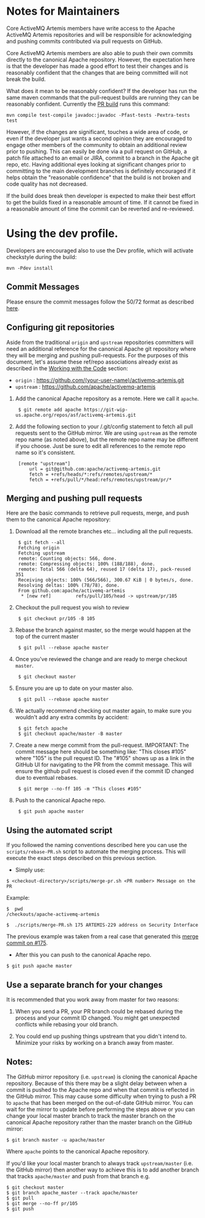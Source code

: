 # Notes for Maintainers

Core ActiveMQ Artemis members have write access to the Apache ActiveMQ Artemis repositories and will be responsible for
acknowledging and pushing commits contributed via pull requests on GitHub.

Core ActiveMQ Artemis members are also able to push their own commits directly to the canonical Apache repository.
However, the expectation here is that the developer has made a good effort to test their changes and is reasonably
confident that the changes that are being committed will not break the build.

What does it mean to be reasonably confident? If the developer has run the same maven commands that the pull-request
builds are running they can be reasonably confident. Currently the [PR build](https://builds.apache.org/job/ActiveMQ-Artemis-PR-Build/)
runs this command:

    mvn compile test-compile javadoc:javadoc -Pfast-tests -Pextra-tests test

However, if the changes are significant, touches a wide area of code, or even if the developer just wants a second
opinion they are encouraged to engage other members of the community to obtain an additional review prior to pushing.
This can easily be done via a pull request on GitHub, a patch file attached to an email or JIRA, commit to a branch
in the Apache git repo, etc. Having additional eyes looking at significant changes prior to committing to the main
development branches is definitely encouraged if it helps obtain the "reasonable confidence" that the build is not
broken and code quality has not decreased.

If the build does break then developer is expected to make their best effort to get the builds fixed in a reasonable
amount of time. If it cannot be fixed in a reasonable amount of time the commit can be reverted and re-reviewed.

# Using the dev profile.

Developers are encouraged also to use the Dev profile, which will activate checkstyle during the build:

    mvn -Pdev install

## Commit Messages

Please ensure the commit messages follow the 50/72 format as described [here](code.md#commitMessageDetails).

## Configuring git repositories

Aside from the traditional `origin` and `upstream` repositories committers will need an additional reference for the
canonical Apache git repository where they will be merging and pushing pull-requests. For the purposes of this document,
let's assume these ref/repo associations already exist as described in the [Working with the Code](code.md) section:

- `origin` : https://github.com/(your-user-name)/activemq-artemis.git
- `upstream` : https://github.com/apache/activemq-artemis

1. Add the canonical Apache repository as a remote. Here we call it `apache`.

        $ git remote add apache https://git-wip-us.apache.org/repos/asf/activemq-artemis.git

1. Add the following section to your <artemis-repo>/.git/config statement to fetch all pull requests sent to the GitHub
   mirror.  We are using `upstream` as the remote repo name (as noted above), but the remote repo name may be different
   if you choose. Just be sure to edit all references to the remote repo name so it's consistent.

        [remote "upstream"]
            url = git@github.com:apache/activemq-artemis.git
            fetch = +refs/heads/*:refs/remotes/upstream/*
            fetch = +refs/pull/*/head:refs/remotes/upstream/pr/*

## Merging and pushing pull requests

Here are the basic commands to retrieve pull requests, merge, and push them to the canonical Apache repository:

1. Download all the remote branches etc... including all the pull requests.

        $ git fetch --all
        Fetching origin
        Fetching upstream
        remote: Counting objects: 566, done.
        remote: Compressing objects: 100% (188/188), done.
        remote: Total 566 (delta 64), reused 17 (delta 17), pack-reused 351
        Receiving objects: 100% (566/566), 300.67 KiB | 0 bytes/s, done.
        Resolving deltas: 100% (78/78), done.
        From github.com:apache/activemq-artemis
         * [new ref]         refs/pull/105/head -> upstream/pr/105

1. Checkout the pull request you wish to review

        $ git checkout pr/105 -B 105

1. Rebase the branch against master, so the merge would happen at the top of the current master

        $ git pull --rebase apache master

1. Once you've reviewed the change and are ready to merge checkout `master`.

        $ git checkout master

1. Ensure you are up to date on your master also.

        $ git pull --rebase apache master

1. We actually recommend checking out master again, to make sure you wouldn't add any extra commits by accident:

        $ git fetch apache
        $ git checkout apache/master -B master

1. Create a new merge commit from the pull-request. IMPORTANT: The commit message here should be something like: "This
   closes #105" where "105" is the pull request ID.  The "#105" shows up as a link in the GitHub UI for navigating to
   the PR from the commit message. This will ensure the github pull request is closed even if the commit ID changed due
   to eventual rebases.

        $ git merge --no-ff 105 -m "This closes #105"

1. Push to the canonical Apache repo.

        $ git push apache master

## Using the automated script

If you followed the naming conventions described here you can use the ```scripts/rebase-PR.sh``` script to automate
the merging process. This will execute the exact steps described on this previous section.

- Simply use:

```
$ <checkout-directory>/scripts/merge-pr.sh <PR number> Message on the PR
```

Example:

```
$  pwd
/checkouts/apache-activemq-artemis

$  ./scripts/merge-PR.sh 175 ARTEMIS-229 address on Security Interface
```

The previous example was taken from a real case that generated this [merge commit on #175](https://github.com/apache/activemq-artemis/commit/e85bb3ca4a75b0f1dfbe717ff90b34309e2de794).

- After this you can push to the canonical Apache repo.
```
$ git push apache master
```


## Use a separate branch for your changes

It is recommended that you work away from master for two reasons:

1. When you send a PR, your PR branch could be rebased during the process and your commit ID changed. You might
   get unexpected conflicts while rebasing your old branch.

1. You could end up pushing things upstream that you didn't intend to. Minimize your risks by working on a branch
   away from master.


## Notes:

The GitHub mirror repository (i.e. `upstream`) is cloning the canonical Apache repository.  Because of this there may be
a slight delay between when a commit is pushed to the Apache repo and when that commit is reflected in the GitHub mirror.
This may cause some difficulty when trying to push a PR to `apache` that has been merged on the out-of-date GitHub mirror.
You can wait for the mirror to update before performing the steps above or you can change your local master branch to
track the master branch on the canonical Apache repository rather than the master branch on the GitHub mirror:

    $ git branch master -u apache/master

Where `apache` points to the canonical Apache repository.

If you'd like your local master branch to always track `upstream/master` (i.e. the GitHub mirror) then another way to
achieve this is to add another branch that tracks `apache/master` and push from that branch e.g.

    $ git checkout master
    $ git branch apache_master --track apache/master
    $ git pull
    $ git merge --no-ff pr/105
    $ git push
